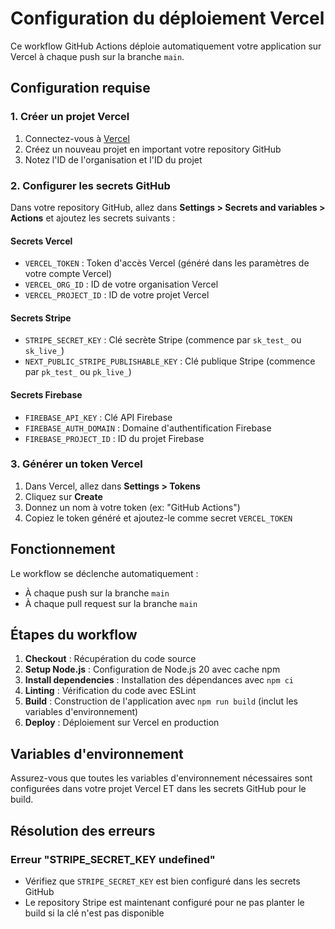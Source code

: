 # Configuration du déploiement Vercel

Ce workflow GitHub Actions déploie automatiquement votre application sur Vercel à chaque push sur la branche `main`.

## Configuration requise

### 1. Créer un projet Vercel

1. Connectez-vous à [Vercel](https://vercel.com)
2. Créez un nouveau projet en important votre repository GitHub
3. Notez l'ID de l'organisation et l'ID du projet

### 2. Configurer les secrets GitHub

Dans votre repository GitHub, allez dans **Settings > Secrets and variables > Actions** et ajoutez les secrets suivants :

#### Secrets Vercel

- `VERCEL_TOKEN` : Token d'accès Vercel (généré dans les paramètres de votre compte Vercel)
- `VERCEL_ORG_ID` : ID de votre organisation Vercel
- `VERCEL_PROJECT_ID` : ID de votre projet Vercel

#### Secrets Stripe

- `STRIPE_SECRET_KEY` : Clé secrète Stripe (commence par `sk_test_` ou `sk_live_`)
- `NEXT_PUBLIC_STRIPE_PUBLISHABLE_KEY` : Clé publique Stripe (commence par `pk_test_` ou `pk_live_`)

#### Secrets Firebase

- `FIREBASE_API_KEY` : Clé API Firebase
- `FIREBASE_AUTH_DOMAIN` : Domaine d'authentification Firebase
- `FIREBASE_PROJECT_ID` : ID du projet Firebase

### 3. Générer un token Vercel

1. Dans Vercel, allez dans **Settings > Tokens**
2. Cliquez sur **Create**
3. Donnez un nom à votre token (ex: "GitHub Actions")
4. Copiez le token généré et ajoutez-le comme secret `VERCEL_TOKEN`

## Fonctionnement

Le workflow se déclenche automatiquement :

- À chaque push sur la branche `main`
- À chaque pull request sur la branche `main`

## Étapes du workflow

1. **Checkout** : Récupération du code source
2. **Setup Node.js** : Configuration de Node.js 20 avec cache npm
3. **Install dependencies** : Installation des dépendances avec `npm ci`
4. **Linting** : Vérification du code avec ESLint
5. **Build** : Construction de l'application avec `npm run build` (inclut les variables d'environnement)
6. **Deploy** : Déploiement sur Vercel en production

## Variables d'environnement

Assurez-vous que toutes les variables d'environnement nécessaires sont configurées dans votre projet Vercel ET dans les secrets GitHub pour le build.

## Résolution des erreurs

### Erreur "STRIPE_SECRET_KEY undefined"

- Vérifiez que `STRIPE_SECRET_KEY` est bien configuré dans les secrets GitHub
- Le repository Stripe est maintenant configuré pour ne pas planter le build si la clé n'est pas disponible
